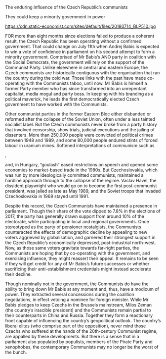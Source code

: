 The enduring influence of the Czech Republic’s communists

They could keep a minority government in power

https://cdn.static-economist.com/sites/default/files/20180714_BLP510.jpg

FOR more than eight months since elections failed to produce a coherent result, the Czech Republic has been operating without a confirmed government. That could change on July 11th when Andrej Babis is expected to win a vote of confidence in parliament on his second attempt to form a minority government. Comprised of Mr Babis’s ANO party in coalition with the Social Democrats, the government will rely on the support of the Communist Party. Unlike elsewhere in central and eastern Europe, the Czech communists are historically contiguous with the organisation that ran the country during the cold war. Those links with the past have made co-operating with the Communists taboo, until now. Mr Babis is himself a former Party member who has since transformed into an unrepentant capitalist, media mogul and party boss. In keeping with his branding as a political maverick, he leads the first democratically elected Czech government to have worked with the Communists.

Other communist parties in the former Eastern Bloc either disbanded or reformed after the collapse of the Soviet Union, often under a less tainted socialist label. But the Czech communists never broke from a party history that involved censorship, show trials, judicial executions and the jailing of dissenters. More than 250,000 people were convicted of political crimes between 1948 and 1989, and some 80,000 people endured stints of forced labour in uranium mines. Softened interpretations of communism such as 

, 

 and, in Hungary, “goulash” eased restrictions on speech and opened some economies to market-based trade in the 1980s. But Czechoslovakia, which was run by more ideologically committed communists, maintained a hardline approach through to the collapse of the regime. Vaclav Havel, the dissident playwright who would go on to become the first post-communist president, was jailed as late as May 1989, and the Soviet troops that invaded Czechoslovakia in 1968 stayed until 1991.

Despite this record, the Czech Communists have maintained a presence in parliament. Though their share of the vote dipped to 7.8% in the elections of 2017, the party has generally drawn support from around 10% of the electorate, while participating in local and regional governments. Once stereotyped as the party of pensioner nostalgists, the Communists counteracted the effects of demographic decline by appealing to new voters aggrieved by globalisation, and garnered their strongest support in the Czech Republic’s economically depressed, post-industrial north-west. Now, as those same voters gravitate towards far-right parties, the Communists are hoping that by co-operating with the government, and exercising influence, they might reassert their appeal. It remains to be seen if they will get credit for any of Mr Babis’s future successes or whether sacrificing their anti-establishment credentials might instead accelerate their decline. 

Though nominally not in the government, the Communists do have the ability to bring down Mr Babis at any moment and, thus, have a modicum of power. They extracted several concessions during the coalition negotiations, in effect vetoing a nominee for foreign minister. While Mr Babis pledges to keep Czechs in the Brussels mainstream, Milos Zeman (the country’s irascible president) and the Communists remain partial to their counterparts in China and Russia. Together they form a reactionary front capable of influencing the country’s geopolitical outlook. The country’s liberal elites (who comprise part of the opposition), never mind those Czechs who suffered at the hands of the 20th-century Communist regime, are appalled by these developments. But there is a sense that in a parliament also populated by populists, members of the Pirate Party and xenophobes, the contemporary Communists may no longer be the worst of the bunch.